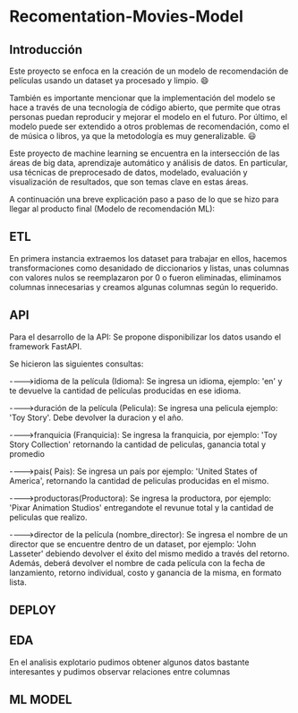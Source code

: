 # Recomentation-Movies-Model


## Introducción


Este proyecto se enfoca en la creación de un modelo de recomendación de películas usando un dataset ya procesado y limpio. 😄

También es importante mencionar que la implementación del modelo se hace a través de una tecnología de código abierto, que permite que otras personas puedan reproducir y mejorar el modelo en el futuro. Por último, el modelo puede ser extendido a otros problemas de recomendación, como el de música o libros, ya que la metodología es muy generalizable. 😃

Este proyecto de machine learning se encuentra en la intersección de las áreas de big data, aprendizaje automático y análisis de datos. En particular, usa técnicas de preprocesado de datos, modelado, evaluación y visualización de resultados, que son temas clave en estas áreas.


A continuación una breve explicación paso a paso de lo que se hizo para llegar al producto final (Modelo de recomendación ML):


## ETL


En primera instancia extraemos los dataset para trabajar en ellos, hacemos transformaciones como desanidado de diccionarios y listas, unas columnas con valores nulos se reemplazaron por 0 o fueron eliminadas, eliminamos columnas innecesarias y creamos algunas columnas según lo requerido.



## API

Para el desarrollo de la API: Se propone disponibilizar los datos usando el framework FastAPI. 

Se hicieron las siguientes consultas:

---->idioma de la película (Idioma): Se ingresa un idioma, ejemplo: 'en' y te devuelve la cantidad de películas producidas en ese idioma.


---->duración de la película (Pelicula): Se ingresa una pelicula ejemplo: 'Toy Story'. Debe devolver la duracion y el año.


---->franquicia (Franquicia): Se ingresa la franquicia, por ejemplo: 'Toy Story Collection' retornando la cantidad de peliculas, ganancia total y promedio


---->pais( Pais): Se ingresa un país por ejemplo: 'United States of America', retornando la cantidad de peliculas producidas en el mismo.


---->productoras(Productora): Se ingresa la productora, por ejemplo: 'Pixar Animation Studios' entregandote el revunue total y la cantidad de peliculas que realizo.


---->director de la película (nombre_director): Se ingresa el nombre de un director que se encuentre dentro de un dataset, por ejemplo: 'John Lasseter' debiendo devolver el éxito del mismo medido a través del retorno. Además, deberá devolver el nombre de cada película con la fecha de lanzamiento, retorno individual, costo y ganancia de la misma, en formato lista.


## DEPLOY



## EDA

En el analisis explotario pudimos obtener algunos datos bastante interesantes y pudimos observar relaciones entre columnas


## ML MODEL
